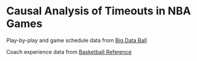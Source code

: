 # Causal Analysis of Timeouts in NBA Games

Play-by-play and game schedule data from [Big Data Ball](www.bigdataball.com)

Coach experience data from [Basketball Reference](https://www.basketball-reference.com/)
